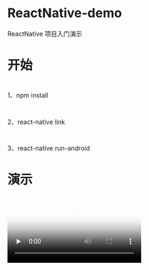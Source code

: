 # ReactNative-demo

ReactNative 项目入门演示

# 开始

#

1、npm install

#

2、react-native link

#

3、react-native run-android

# 演示

<video id="video" controls="" preload="none" poster="https://ainode.herokuapp.com/public/image/rn.png">
      <source id="mp4" src="https://ainode.herokuapp.com/public/video/rn-app.mp4" type="video/mp4">
</video>
